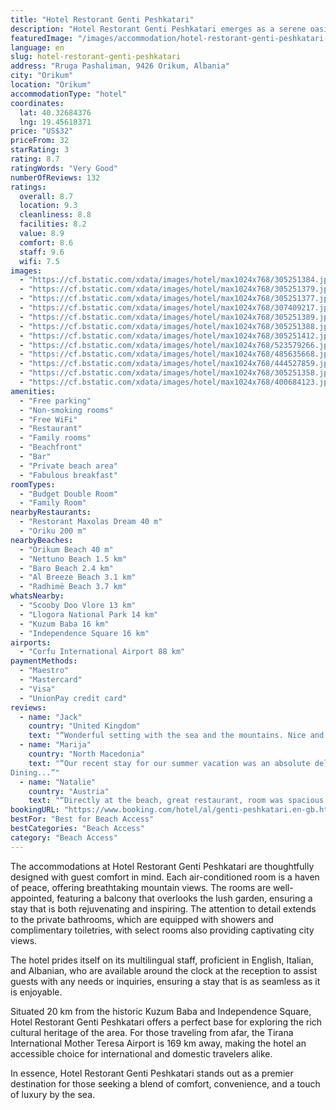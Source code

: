 ```yaml
---
title: "Hotel Restorant Genti Peshkatari"
description: "Hotel Restorant Genti Peshkatari emerges as a serene oasis in Orikum, boasting a meticulously landscaped garden and a sun-drenched terrace."
featuredImage: "/images/accommodation/hotel-restorant-genti-peshkatari-305251384.jpg"
language: en
slug: hotel-restorant-genti-peshkatari
address: "Rruga Pashaliman, 9426 Orikum, Albania"
city: "Orikum"
location: "Orikum"
accommodationType: "hotel"
coordinates:
  lat: 40.32684376
  lng: 19.45618371
price: "US$32"
priceFrom: 32
starRating: 3
rating: 8.7
ratingWords: "Very Good"
numberOfReviews: 132
ratings:
  overall: 8.7
  location: 9.3
  cleanliness: 8.8
  facilities: 8.2
  value: 8.9
  comfort: 8.6
  staff: 9.6
  wifi: 7.5
images:
  - "https://cf.bstatic.com/xdata/images/hotel/max1024x768/305251384.jpg?k=14eb568c23075a8ede91a210049c0e5bf84249bee77c125e11ead751f77f1f0e&o=&hp=1"
  - "https://cf.bstatic.com/xdata/images/hotel/max1024x768/305251379.jpg?k=7aa0fd28a6ac97102888eb3c3f2a111abcf681604d1d78c462c4e13615ae5fd0&o=&hp=1"
  - "https://cf.bstatic.com/xdata/images/hotel/max1024x768/305251377.jpg?k=e611ba843dbcbdad320c9f7696a703f020c20db0d0f9bb4aff27b128ebe16b47&o=&hp=1"
  - "https://cf.bstatic.com/xdata/images/hotel/max1024x768/307409217.jpg?k=4e698b6abe343220a9c73fe55ed858ae778d5bb59cfa2d72540e17f07a143f0f&o=&hp=1"
  - "https://cf.bstatic.com/xdata/images/hotel/max1024x768/305251389.jpg?k=5287bc1226c29c416b686f1cd01b00eb2e42f118307ada7d825e84b3afb9bb67&o=&hp=1"
  - "https://cf.bstatic.com/xdata/images/hotel/max1024x768/305251388.jpg?k=d9167520b01e571551fcac8ca3a79b31f6ac0f304a6f91808b134c8116f88a67&o=&hp=1"
  - "https://cf.bstatic.com/xdata/images/hotel/max1024x768/305251412.jpg?k=96c443521fa4ea5ad0977aa9cb60c5bca885f8ed11c5b88c102ff2a7e1d81d02&o=&hp=1"
  - "https://cf.bstatic.com/xdata/images/hotel/max1024x768/523579266.jpg?k=3dd26dccdd146cd0bbd07b2970cc2bc855f0c3151c03d63aceabae022d86f8f4&o=&hp=1"
  - "https://cf.bstatic.com/xdata/images/hotel/max1024x768/485635668.jpg?k=d3366b4074e5c518d69d3d1b13c81e2ee60d42365de2f70db6c82312cf8bf217&o=&hp=1"
  - "https://cf.bstatic.com/xdata/images/hotel/max1024x768/444527859.jpg?k=910e57b17bbc2be529a8703c6d2c6984801520e7bb33a4f675f565b04651f5af&o=&hp=1"
  - "https://cf.bstatic.com/xdata/images/hotel/max1024x768/305251358.jpg?k=92927c486cc82c2b530a0460fd9931b972173c85d5a7f304b1e63d7173fd1f7c&o=&hp=1"
  - "https://cf.bstatic.com/xdata/images/hotel/max1024x768/400684123.jpg?k=44a108d30720b003186bb99855edf8d90967cb81bcc5b7347f199f56e3ce78ff&o=&hp=1"
amenities:
  - "Free parking"
  - "Non-smoking rooms"
  - "Free WiFi"
  - "Restaurant"
  - "Family rooms"
  - "Beachfront"
  - "Bar"
  - "Private beach area"
  - "Fabulous breakfast"
roomTypes:
  - "Budget Double Room"
  - "Family Room"
nearbyRestaurants:
  - "Restorant Maxolas Dream 40 m"
  - "Oriku 200 m"
nearbyBeaches:
  - "Orikum Beach 40 m"
  - "Nettuno Beach 1.5 km"
  - "Baro Beach 2.4 km"
  - "Al Breeze Beach 3.1 km"
  - "Radhimë Beach 3.7 km"
whatsNearby:
  - "Scooby Doo Vlore 13 km"
  - "Llogora National Park 14 km"
  - "Kuzum Baba 16 km"
  - "Independence Square 16 km"
airports:
  - "Corfu International Airport 88 km"
paymentMethods:
  - "Maestro"
  - "Mastercard"
  - "Visa"
  - "UnionPay credit card"
reviews:
  - name: "Jack"
    country: "United Kingdom"
    text: "“Wonderful setting with the sea and the mountains. Nice and peaceful. Wonderful owners who was very nice & you felt included. The electric went off so they pulled up a sofa for us to sit around the burner with a couple of free drinks. Wonderful...”"
  - name: "Marija"
    country: "North Macedonia"
    text: "“Our recent stay for our summer vacation was an absolute delight! We were greeted by a warm and friendly staff who went out of their way to make us feel welcomed. Check-in was smooth and efficient and our room was impeccably clean.
Dining...”"
  - name: "Natalie"
    country: "Austria"
    text: "“Directly at the beach, great restaurant, room was spacious as was the bathroom.”"
bookingURL: "https://www.booking.com/hotel/al/genti-peshkatari.en-gb.html?aid=8035640"
bestFor: "Best for Beach Access"
bestCategories: "Beach Access"
category: "Beach Access"
---
```


The accommodations at Hotel Restorant Genti Peshkatari are thoughtfully designed with guest comfort in mind. Each air-conditioned room is a haven of peace, offering breathtaking mountain views. The rooms are well-appointed, featuring a balcony that overlooks the lush garden, ensuring a stay that is both rejuvenating and inspiring. The attention to detail extends to the private bathrooms, which are equipped with showers and complimentary toiletries, with select rooms also providing captivating city views.

The hotel prides itself on its multilingual staff, proficient in English, Italian, and Albanian, who are available around the clock at the reception to assist guests with any needs or inquiries, ensuring a stay that is as seamless as it is enjoyable.

Situated 20 km from the historic Kuzum Baba and Independence Square, Hotel Restorant Genti Peshkatari offers a perfect base for exploring the rich cultural heritage of the area. For those traveling from afar, the Tirana International Mother Teresa Airport is 169 km away, making the hotel an accessible choice for international and domestic travelers alike.

In essence, Hotel Restorant Genti Peshkatari stands out as a premier destination for those seeking a blend of comfort, convenience, and a touch of luxury by the sea.